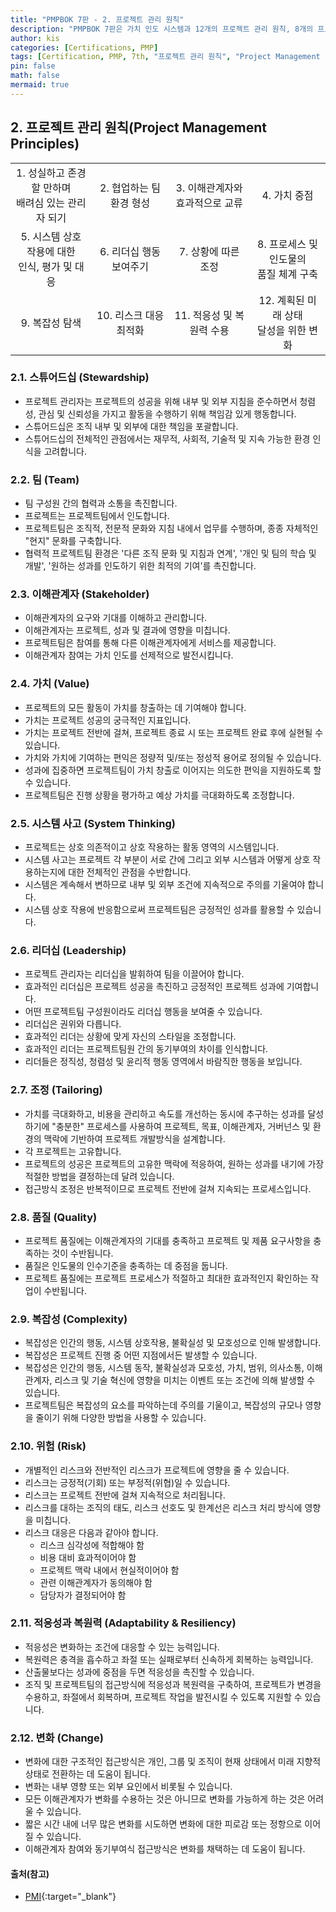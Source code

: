 ```yaml
---
title: "PMPBOK 7판 - 2. 프로젝트 관리 원칙"
description: "PMPBOK 7판은 가치 인도 시스템과 12개의 프로젝트 관리 원칙, 8개의 프로젝트 성과영역, 조정, 모델/방법/가공품으로 구성된다."
author: kis
categories: [Certifications, PMP]
tags: [Certification, PMP, 7th, "프로젝트 관리 원칙", "Project Management Principles"]
pin: false
math: false
mermaid: true
---
```


## 2. 프로젝트 관리 원칙(Project Management Principles)

|||||
|:---:|:---:|:---:|:---:|
| 1. 성실하고 존경할 만하며 <br>배려심 있는 관리자 되기 | 2. 협업하는 팀 환경 형성 | 3. 이해관계자와 <br>효과적으로 교류 | 4. 가치 중점 |
| 5. 시스템 상호 작용에 대한 <br>인식, 평가 및 대응 | 6. 리더십 행동 보여주기 | 7. 상황에 따른 조정 | 8. 프로세스 및 인도물의 <br>품질 체계 구축 |
| 9. 복잡성 탐색 | 10. 리스크 대응 최적화 | 11. 적응성 및 복원력 수용 | 12. 계획된 미래 상태 <br>달성을 위한 변화 |

### 2.1. **스튜어드십 (Stewardship)**
- 프로젝트 관리자는 프로젝트의 성공을 위해 내부 및 외부 지침을 준수하면서 청렴성, 관심 및 신뢰성을 가지고 활동을 수행하기 위해 책임감 있게 행동합니다.
- 스튜어드십은 조직 내부 및 외부에 대한 책임을 포괄합니다.
- 스튜어드십의 전체적인 관점에서는 재무적, 사회적, 기술적 및 지속 가능한 환경 인식을 고려합니다.

### 2.2. **팀 (Team)**
- 팀 구성원 간의 협력과 소통을 촉진합니다.
- 프로젝트는 프로젝트팀에서 인도합니다.
- 프로젝트팀은 조직적, 전문적 문화와 지침 내에서 업무를 수행하며, 종종 자체적인 "현지" 문화를 구축합니다.
- 협력적 프로젝트팀 환경은 '다른 조직 문화 및 지침과 연계', '개인 및 팀의 학습 및 개발', '원하는 성과를 인도하기 위한 최적의 기여'를 촉진합니다.

### 2.3. **이해관계자 (Stakeholder)**
- 이해관계자의 요구와 기대를 이해하고 관리합니다.
- 이해관계자는 프로젝트, 성과 및 결과에 영향을 미칩니다.
- 프로젝트팀은 참여를 통해 다른 이해관계자에게 서비스를 제공합니다.
- 이해관계자 참여는 가치 인도를 선제적으로 발전시킵니다.

### 2.4. **가치 (Value)**
- 프로젝트의 모든 활동이 가치를 창출하는 데 기여해야 합니다.
- 가치는 프로젝트 성공의 궁극적인 지표입니다.
- 가치는 프로젝트 전반에 걸쳐, 프로젝트 종료 시 또는 프로젝트 완료 후에 실현될 수 있습니다.
- 가치와 가치에 기여하는 편익은 정량적 및/또는 정성적 용어로 정의될 수 있습니다.
- 성과에 집중하면 프로젝트팀이 가치 창출로 이어지는 의도한 편익을 지원하도록 할 수 있습니다.
- 프로젝트팀은 진행 상황을 평가하고 예상 가치를 극대화하도록 조정합니다.

### 2.5. **시스템 사고 (System Thinking)**
- 프로젝트는 상호 의존적이고 상호 작용하는 활동 영역의 시스템입니다.
- 시스템 사고는 프로젝트 각 부분이 서로 간에 그리고 외부 시스템과 어떻게 상호 작용하는지에 대한 전체적인 관점을 수반합니다.
- 시스템은 계속해서 변하므로 내부 및 외부 조건에 지속적으로 주의를 기울여야 합니다.
- 시스템 상호 작용에 반응함으로써 프로젝트팀은 긍정적인 성과를 활용할 수 있습니다.

### 2.6. **리더십 (Leadership)**
- 프로젝트 관리자는 리더십을 발휘하여 팀을 이끌어야 합니다.
- 효과적인 리더십은 프로젝트 성공을 촉진하고 긍정적인 프로젝트 성과에 기여합니다.
- 어떤 프로젝트팀 구성원이라도 리더십 행동을 보여줄 수 있습니다.
- 리더십은 권위와 다릅니다.
- 효과적인 리더는 상황에 맞게 자신의 스타일을 조정합니다.
- 효과적인 리더는 프로젝트팀원 간의 동기부여의 차이를 인식합니다.
- 리더들은 정직성, 청렴성 및 윤리적 행동 영역에서 바람직한 행동을 보입니다.

### 2.7. **조정 (Tailoring)**
- 가치를 극대화하고, 비용을 관리하고 속도를 개선하는 동시에 추구하는 성과를 달성하기에 "충분한" 프로세스를 사용하여 프로젝트, 목표, 이해관계자, 거버넌스 및 환경의 맥락에 기반하여 프로젝트 개발방식을 설계합니다.
- 각 프로젝트는 고유합니다.
- 프로젝트의 성공은 프로젝트의 고유한 맥락에 적응하여, 원하는 성과를 내기에 가장 적절한 방법을 결정하는데 달려 있습니다.
- 접근방식 조정은 반복적이므로 프로젝트 전반에 걸쳐 지속되는 프로세스입니다.

### 2.8. **품질 (Quality)**
- 프로젝트 품질에는 이해관계자의 기대를 충족하고 프로젝트 및 제품 요구사항을 충족하는 것이 수반됩니다.
- 품질은 인도물의 인수기준을 충족하는 데 중점을 둡니다.
- 프로젝트 품질에는 프로젝트 프로세스가 적절하고 최대한 효과적인지 확인하는 작업이 수반됩니다.

### 2.9. **복잡성 (Complexity)**
- 복잡성은 인간의 행동, 시스템 상호작용, 불확실성 및 모호성으로 인해 발생합니다.
- 복잡성은 프로젝트 진행 중 어떤 지점에서든 발생할 수 있습니다.
- 복잡성은 인간의 행동, 시스템 동작, 불확실성과 모호성, 가치, 범위, 의사소통, 이해관계자, 리스크 및 기술 혁신에 영향을 미치는 이벤트 또는 조건에 의해 발생할 수 있습니다.
- 프로젝트팀은 복잡성의 요소를 파악하는데 주의를 기울이고, 복잡성의 규모나 영향을 줄이기 위해 다양한 방법을 사용할 수 있습니다.

### 2.10. **위험 (Risk)**
- 개별적인 리스크와 전반적인 리스크가 프로젝트에 영향을 줄 수 있습니다.
- 리스크는 긍정적(기회) 또는 부정적(위협)일 수 있습니다.
- 리스크는 프로젝트 전반에 걸쳐 지속적으로 처리됩니다.
- 리스크를 대하는 조직의 태도, 리스크 선호도 및 한계선은 리스크 처리 방식에 영향을 미칩니다.
- 리스크 대응은 다음과 같아야 합니다.
    - 리스크 심각성에 적합해야 함
    - 비용 대비 효과적이어야 함
    - 프로젝트 맥락 내에서 현실적이어야 함
    - 관련 이해관계자가 동의해야 함
    - 담당자가 결정되어야 함

### 2.11. **적응성과 복원력 (Adaptability & Resiliency)**
- 적응성은 변화하는 조건에 대응할 수 있는 능력입니다.
- 복원력은 충격을 흡수하고 좌절 또는 실패로부터 신속하게 회복하는 능력입니다.
- 산출물보다는 성과에 중점을 두면 적응성을 촉진할 수 있습니다.
- 조직 및 프로젝트팀의 접근방식에 적응성과 복원력을 구축하여, 프로젝트가 변경을 수용하고, 좌절에서 회복하며, 프로젝트 작업을 발전시킬 수 있도록 지원할 수 있습니다.

### 2.12. **변화 (Change)**
- 변화에 대한 구조적인 접근방식은 개인, 그룹 및 조직이 현재 상태에서 미래 지향적 상태로 전환하는 데 도움이 됩니다.
- 변화는 내부 영향 또는 외부 요인에서 비롯될 수 있습니다.
- 모든 이해관계자가 변화를 수용하는 것은 아니므로 변화를 가능하게 하는 것은 어려울 수 있습니다.
- 짧은 시간 내에 너무 많은 변화를 시도하면 변화에 대한 피로감 또는 정항으로 이어질 수 있습니다.
- 이해관계자 참여와 동기부여식 접근방식은 변화를 채택하는 데 도움이 됩니다.
  
   
  
#### 출처(참고)
- [PMI](https://www.pmi.org/){:target="_blank"}


